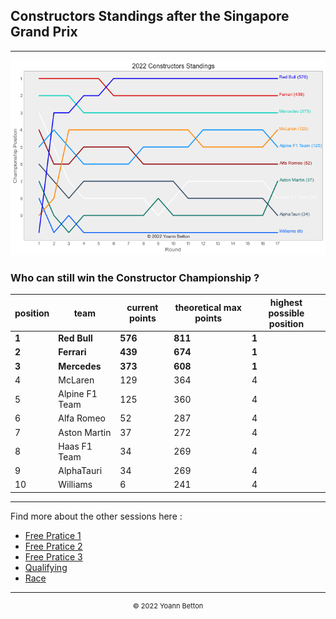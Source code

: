 ## Constructors Standings after the Singapore Grand Prix

---

<img src="/output/2022-10-02_Singapore_Grand_Prix/constructors_standings_championship_white.png?raw=true"/>

### Who can still win the Constructor Championship ?

| position | team           | current points | theoretical max points | highest possible position |
| -------- | -------------- | -------------- | ---------------------- | ------------------------- |
| **1**        | **Red Bull**       | **576**            | **811**                    | **1**                         |
| **2**        | **Ferrari**        | **439**            | **674**                    | **1**                         |
| **3**        | **Mercedes**       | **373**            | **608**                    | **1**                         |
| 4        | McLaren        | 129            | 364                    | 4                         |
| 5        | Alpine F1 Team | 125            | 360                    | 4                         |
| 6        | Alfa Romeo     | 52             | 287                    | 4                         |
| 7        | Aston Martin   | 37             | 272                    | 4                         |
| 8        | Haas F1 Team   | 34             | 269                    | 4                         |
| 9        | AlphaTauri     | 34             | 269                    | 4                         |
| 10       | Williams       | 6              | 241                    | 4                         |

--- 

Find more about the other sessions here :
  - [Free Pratice 1](/page/FP1/2022-10-02_Singapore_Grand_Prix)  
  - [Free Pratice 2](/page/FP2/2022-10-02_Singapore_Grand_Prix) 
  - [Free Pratice 3](/page/FP3/2022-10-02_Singapore_Grand_Prix)
  - [Qualifying](/page/Qualifying/2022-10-02_Singapore_Grand_Prix) 
  - [Race](/page/Race/2022-10-02_Singapore_Grand_Prix)

---

<div style="text-align: center">
  <p style="font-size:11px">&copy; 2022 Yoann Betton</p>
</div>

<!-- ---

<p style="font-size:11px">Page generated from <a href="https://github.com/yoannbtn/yoannbtn.github.io">github.com/yoannbtn</a>.</p> -->